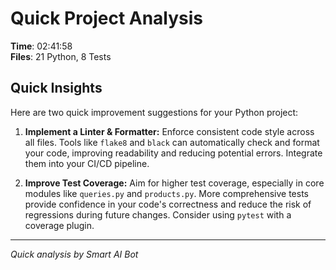 # Quick Project Analysis

**Time**: 02:41:58  
**Files**: 21 Python, 8 Tests

## Quick Insights

Here are two quick improvement suggestions for your Python project:

1.  **Implement a Linter & Formatter:** Enforce consistent code style across all files. Tools like `flake8` and `black` can automatically check and format your code, improving readability and reducing potential errors. Integrate them into your CI/CD pipeline.

2.  **Improve Test Coverage:** Aim for higher test coverage, especially in core modules like `queries.py` and `products.py`. More comprehensive tests provide confidence in your code's correctness and reduce the risk of regressions during future changes. Consider using `pytest` with a coverage plugin.


---
*Quick analysis by Smart AI Bot*
